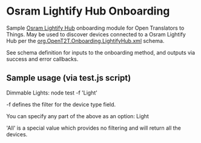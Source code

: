 # Osram Lightify Hub Onboarding
Sample [Osram Lightify Hub](http://www.osram.com/osram_com/products/led-technology/lightify/index.jsp) onboarding module for Open Translators to Things. May be used to discover devices connected to a Osram Lightify Hub per the 
[org.OpenT2T.Onboarding.LightifyHub.xml](https://github.com/openT2T/onboarding/blob/master/org.OpenT2T.Onboarding.LightifyHub/org.OpenT2T.Onboarding.LightifyHub.xml) schema.

See schema definition for inputs to the onboarding method, and outputs via success and error callbacks.

## Sample usage (via test.js script)
Dimmable Lights: node test -f 'Light'

-f defines the filter for the device type field.  

You can specify any part of the above as an option:
Light

'All' is a special value which provides no filtering and will return all the devices.